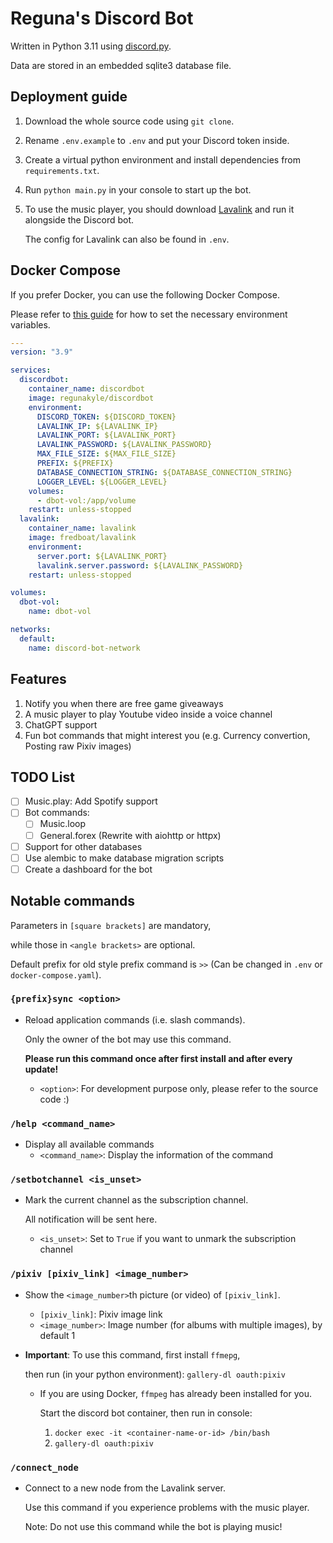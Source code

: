 # Reguna's Discord Bot

Written in Python 3.11 using [discord.py](https://github.com/Rapptz/discord.py).

Data are stored in an embedded sqlite3 database file.

## Deployment guide

1. Download the whole source code using `git clone`.

2. Rename `.env.example` to `.env` and put your Discord token inside.

3. Create a virtual python environment and install dependencies from `requirements.txt`.

4. Run `python main.py` in your console to start up the bot.

5. To use the music player, you should download [Lavalink](https://github.com/freyacodes/Lavalink) and run it alongside the Discord bot.

   The config for Lavalink can also be found in `.env`.

## Docker Compose

If you prefer Docker, you can use the following Docker Compose.

Please refer to [this guide](https://docs.docker.com/compose/environment-variables/) for how to set the necessary environment variables.

```yaml
---
version: "3.9"

services:
  discordbot:
    container_name: discordbot
    image: regunakyle/discordbot
    environment:
      DISCORD_TOKEN: ${DISCORD_TOKEN}
      LAVALINK_IP: ${LAVALINK_IP}
      LAVALINK_PORT: ${LAVALINK_PORT}
      LAVALINK_PASSWORD: ${LAVALINK_PASSWORD}
      MAX_FILE_SIZE: ${MAX_FILE_SIZE}
      PREFIX: ${PREFIX}
      DATABASE_CONNECTION_STRING: ${DATABASE_CONNECTION_STRING}
      LOGGER_LEVEL: ${LOGGER_LEVEL}
    volumes:
      - dbot-vol:/app/volume
    restart: unless-stopped
  lavalink:
    container_name: lavalink
    image: fredboat/lavalink
    environment:
      server.port: ${LAVALINK_PORT}
      lavalink.server.password: ${LAVALINK_PASSWORD}
    restart: unless-stopped

volumes:
  dbot-vol:
    name: dbot-vol

networks:
  default:
    name: discord-bot-network
```

## Features

1. Notify you when there are free game giveaways
2. A music player to play Youtube video inside a voice channel
3. ChatGPT support
4. Fun bot commands that might interest you (e.g. Currency convertion, Posting raw Pixiv images)

## TODO List

- [ ] Music.play: Add Spotify support
- [ ] Bot commands:
  - [ ] Music.loop
  - [ ] General.forex (Rewrite with aiohttp or httpx)
- [ ] Support for other databases
- [ ] Use alembic to make database migration scripts
- [ ] Create a dashboard for the bot

## Notable commands

Parameters in `[square brackets]` are mandatory,

while those in `<angle brackets>` are optional.

Default prefix for old style prefix command is `>>` (Can be changed in `.env` or `docker-compose.yaml`).

### `{prefix}sync <option>`

- Reload application commands (i.e. slash commands).

  Only the owner of the bot may use this command.

  **Please run this command once after first install and after every update!**

  - `<option>`: For development purpose only, please refer to the source code :)

### `/help <command_name>`

- Display all available commands
  - `<command_name>`: Display the information of the command

### `/setbotchannel <is_unset>`

- Mark the current channel as the subscription channel.

  All notification will be sent here.

  - `<is_unset>`: Set to `True` if you want to unmark the subscription channel

### `/pixiv [pixiv_link] <image_number>`

- Show the `<image_number>`th picture (or video) of `[pixiv_link]`.
  - `[pixiv_link]`: Pixiv image link
  - `<image_number>`: Image number (for albums with multiple images), by default 1
- **Important**: To use this command, first install `ffmepg`,

  then run (in your python environment): `gallery-dl oauth:pixiv`

  - If you are using Docker, `ffmpeg` has already been installed for you.

    Start the discord bot container, then run in console:

    1. `docker exec -it <container-name-or-id> /bin/bash`
    2. `gallery-dl oauth:pixiv`

### `/connect_node`

- Connect to a new node from the Lavalink server.

  Use this command if you experience problems with the music player.

  Note: Do not use this command while the bot is playing music!

